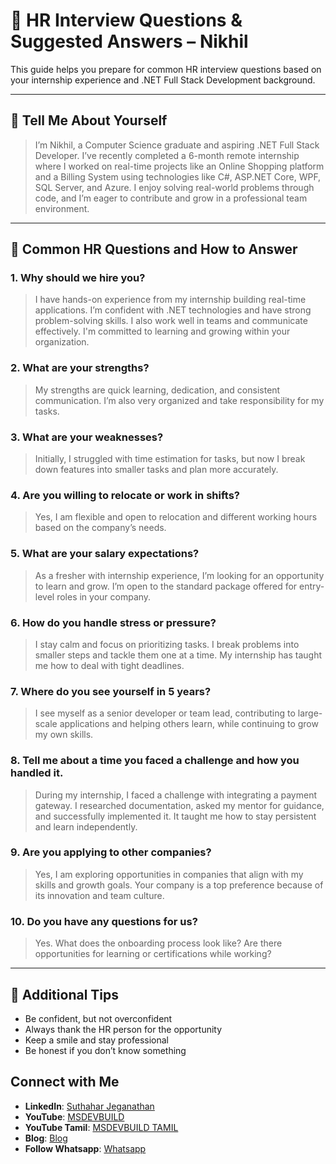 # 💼 HR Interview Questions & Suggested Answers – Nikhil

This guide helps you prepare for common HR interview questions based on your internship experience and .NET Full Stack Development background.

---

## 👤 Tell Me About Yourself

> I’m Nikhil, a Computer Science graduate and aspiring .NET Full Stack Developer. I’ve recently completed a 6-month remote internship where I worked on real-time projects like an Online Shopping platform and a Billing System using technologies like C#, ASP.NET Core, WPF, SQL Server, and Azure. I enjoy solving real-world problems through code, and I’m eager to contribute and grow in a professional team environment.

---

## 📝 Common HR Questions and How to Answer

### 1. Why should we hire you?

> I have hands-on experience from my internship building real-time applications. I’m confident with .NET technologies and have strong problem-solving skills. I also work well in teams and communicate effectively. I'm committed to learning and growing within your organization.

### 2. What are your strengths?

> My strengths are quick learning, dedication, and consistent communication. I’m also very organized and take responsibility for my tasks.

### 3. What are your weaknesses?

> Initially, I struggled with time estimation for tasks, but now I break down features into smaller tasks and plan more accurately.

### 4. Are you willing to relocate or work in shifts?

> Yes, I am flexible and open to relocation and different working hours based on the company’s needs.

### 5. What are your salary expectations?

> As a fresher with internship experience, I’m looking for an opportunity to learn and grow. I’m open to the standard package offered for entry-level roles in your company.

### 6. How do you handle stress or pressure?

> I stay calm and focus on prioritizing tasks. I break problems into smaller steps and tackle them one at a time. My internship has taught me how to deal with tight deadlines.

### 7. Where do you see yourself in 5 years?

> I see myself as a senior developer or team lead, contributing to large-scale applications and helping others learn, while continuing to grow my own skills.

### 8. Tell me about a time you faced a challenge and how you handled it.

> During my internship, I faced a challenge with integrating a payment gateway. I researched documentation, asked my mentor for guidance, and successfully implemented it. It taught me how to stay persistent and learn independently.

### 9. Are you applying to other companies?

> Yes, I am exploring opportunities in companies that align with my skills and growth goals. Your company is a top preference because of its innovation and team culture.

### 10. Do you have any questions for us?

> Yes. What does the onboarding process look like? Are there opportunities for learning or certifications while working?

---

## 🌟 Additional Tips

* Be confident, but not overconfident
* Always thank the HR person for the opportunity
* Keep a smile and stay professional
* Be honest if you don’t know something

## Connect with Me
- **LinkedIn**: [Suthahar Jeganathan](https://www.linkedin.com/in/jssuthahar/)
- **YouTube**: [MSDEVBUILD](https://www.youtube.com/@MSDEVBUILD)
- **YouTube Tamil**: [MSDEVBUILD TAMIL](https://www.youtube.com/@MSDEVBUILDTamil)
- **Blog**: [Blog](https://www.msdevbuild.com/)
- **Follow Whatsapp**: [Whatsapp](https://www.whatsapp.com/channel/0029Va5j2rHEFeXcTlUhQB0J)
